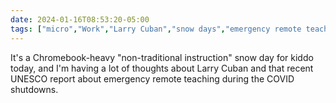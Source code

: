 ```yaml
---
date: 2024-01-16T08:53:20-05:00
tags: ["micro","Work","Larry Cuban","snow days","emergency remote teaching","Chromebooks","UNESCO","edtech"]
---
```

It's a Chromebook-heavy "non-traditional instruction" snow day for kiddo today, and I'm having a lot of thoughts about Larry Cuban and that recent UNESCO report about emergency remote teaching during the COVID shutdowns.